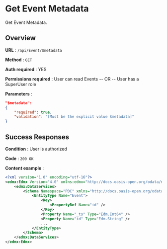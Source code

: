 # Get Event Metadata

Get Event Metadata.

## Overview

**URL** : `/api/Event/$metadata`

**Method** : `GET`

**Auth required** : YES

**Permissions required** : User can read Events -- OR -- User has a SuperUser role

**Parameters** :

```json
"$metadata":
{
    "required": true,
    "validation": "[Must be the explicit value $metadata]"
}
```

## Success Responses

**Condition** : User is authorized

**Code** : `200 OK`

**Content example** :

```xml
<?xml version="1.0" encoding="utf-16"?>
<edmx:Edmx Version="4.0" xmlns:edmx="http://docs.oasis-open.org/odata/ns/edmx">
    <edmx:DataServices>
        <Schema Namespace="PDC" xmlns="http://docs.oasis-open.org/odata/ns/edm">
            <EntityType Name="Event">
                <Key>
                    <PropertyRef Name="id" />
                </Key>
                <Property Name="_ts" Type="Edm.Int64" />
                <Property Name="id" Type="Edm.String" />
                ...
            </EntityType>
        </Schema>
    </edmx:DataServices>
</edmx:Edmx>
```
